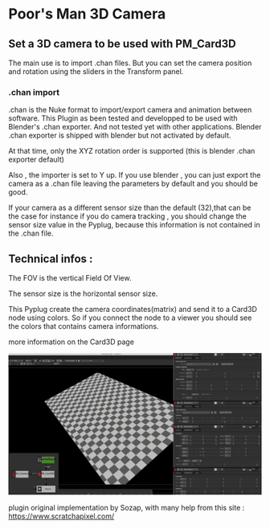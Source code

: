 # Poor's Man 3D Camera

## Set a 3D camera to be used with PM_Card3D

The main use is to import .chan files. But you can set the camera position and rotation using the sliders in the Transform panel.

### .chan import
.chan is the Nuke format to import/export camera and animation between software.
This Plugin as been tested and developped to be used with Blender's .chan exporter. And not tested yet with other applications.
Blender .chan exporter is shipped with blender but not activated by default.

At that time, only the XYZ rotation order is supported (this is blender .chan exporter default)

Also , the importer is set to Y up. If you use blender , you can just export the camera as a .chan file leaving the parameters by default and you should be good.

If your camera as a different sensor size than the default (32),that can be the case for instance if you do camera tracking , you should change the sensor size value in the Pyplug, because this information is not contained in the .chan file.

## Technical infos :

The FOV is the vertical Field Of View.

The sensor size is the horizontal sensor size.

This Pyplug create the camera coordinates(matrix) and send it to a Card3D node using colors. So if you connect the node to a viewer you should see the colors that contains camera informations.

more information on the Card3D page

![Screenshot](Resources/3DCard_01.jpg)

plugin original implementation by Sozap, with many help from this site : https://www.scratchapixel.com/
